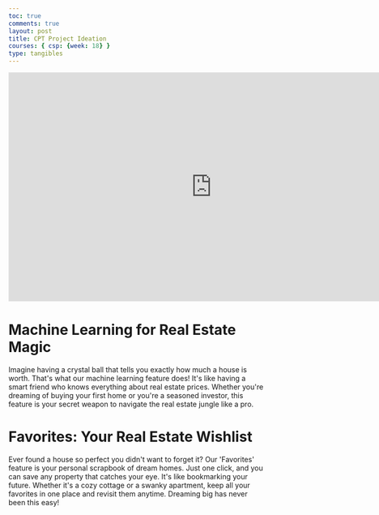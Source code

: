 ```yaml
---
toc: true
comments: true
layout: post
title: CPT Project Ideation
courses: { csp: {week: 18} }
type: tangibles
---
```


<iframe style="border: 1px solid rgba(0, 0, 0, 0.1);" width="800" height="450" src="https://www.figma.com/embed?embed_host=share&url=https%3A%2F%2Fwww.figma.com%2Ffile%2FtKXyehGx1NVe3PUUhHLcKK%2FReal-Estate-Frontend-UX-Design%3Ftype%3Dwhiteboard%26node-id%3D0%253A1%26t%3DJvQGWFHjTAOD60Pu-1" allowfullscreen></iframe>

# Machine Learning for Real Estate Magic
Imagine having a crystal ball that tells you exactly how much a house is worth. That's what our machine learning feature does! It's like having a smart friend who knows everything about real estate prices. Whether you're dreaming of buying your first home or you're a seasoned investor, this feature is your secret weapon to navigate the real estate jungle like a pro.

# Favorites: Your Real Estate Wishlist
Ever found a house so perfect you didn't want to forget it? Our 'Favorites' feature is your personal scrapbook of dream homes. Just one click, and you can save any property that catches your eye. It's like bookmarking your future. Whether it's a cozy cottage or a swanky apartment, keep all your favorites in one place and revisit them anytime. Dreaming big has never been this easy!

